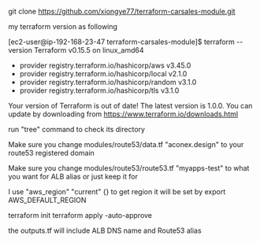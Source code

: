 
git clone https://github.com/xiongye77/terraform-carsales-module.git

my terraform version as following 

[ec2-user@ip-192-168-23-47 terraform-carsales-module]$ terraform --version
Terraform v0.15.5
on linux_amd64
+ provider registry.terraform.io/hashicorp/aws v3.45.0
+ provider registry.terraform.io/hashicorp/local v2.1.0
+ provider registry.terraform.io/hashicorp/random v3.1.0
+ provider registry.terraform.io/hashicorp/tls v3.1.0

Your version of Terraform is out of date! The latest version
is 1.0.0. You can update by downloading from https://www.terraform.io/downloads.html



run "tree" command to check its directory 


Make sure you change modules/route53/data.tf  "aconex.design" to your route53 registered domain

Make sure you change modules/route53/route53.tf  "myapps-test" to what you want for ALB alias or just keep it for 

I use "aws_region" "current" {} to get region  it will be set by export AWS_DEFAULT_REGION 

terraform init 
terraform apply -auto-approve 

the outputs.tf will include ALB DNS name and Route53 alias 
